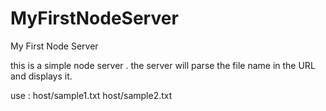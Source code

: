 # MyFirstNodeServer
My First Node Server

this is a simple node server .
the server will parse the file name in the URL and displays it.

use : host/sample1.txt
      host/sample2.txt
